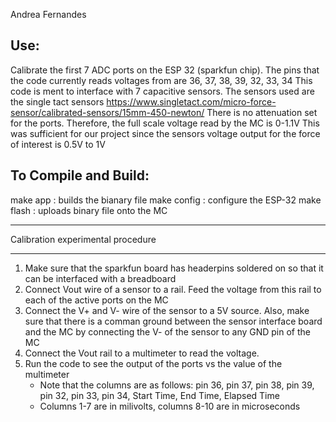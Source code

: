 Andrea Fernandes

Use:
-----------------------------------------------------------------------
Calibrate the first 7 ADC ports on the ESP 32 (sparkfun chip).
The pins that the code currently reads voltages from are 36, 37, 38, 39, 32, 33, 34
This code is ment to interface with 7 capacitive sensors. The sensors used are the single tact sensors
    https://www.singletact.com/micro-force-sensor/calibrated-sensors/15mm-450-newton/
There is no attenuation set for the ports. Therefore, the full scale voltage read by the MC is 0-1.1V
    This was sufficient for our project since the sensors voltage output for the force of interest is 0.5V to 1V



To Compile and Build:
----------------------------------------------------------------------
make app : builds the bianary file
make config : configure the ESP-32
make flash : uploads binary file onto the MC

***********************************************************************
Calibration experimental procedure
***********************************************************************

1) Make sure that the sparkfun board has headerpins soldered on so that it can be interfaced with a breadboard
2) Connect Vout wire of a sensor to a rail. Feed the voltage from this rail to each of the active ports on the MC
3) Connect the V+ and V- wire of the sensor to a 5V source. Also, make sure that there is a comman ground between the sensor interface board and the MC by connecting the V- of the sensor to any GND pin of the MC
4) Connect the Vout rail to a multimeter to read the voltage. 
5) Run the code to see the output of the ports vs the value of the multimeter
    - Note that the columns are as follows: pin 36, pin 37, pin 38, pin 39, pin 32, pin 33, pin 34, Start Time, End Time, Elapsed Time
    - Columns 1-7 are in milivolts, columns 8-10 are in microseconds





